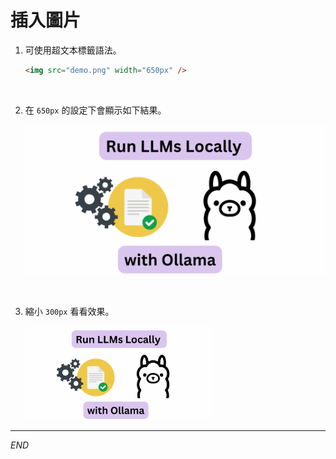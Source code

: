 # 插入圖片

1. 可使用超文本標籤語法。

    ```html
    <img src="demo.png" width="650px" />
    ```

<br>

2. 在 `650px` 的設定下會顯示如下結果。

    <img src="demo.png" width="650px" />


<br>

3. 縮小 `300px` 看看效果。 

    <img src="demo.png" width="300px" />

___

_END_